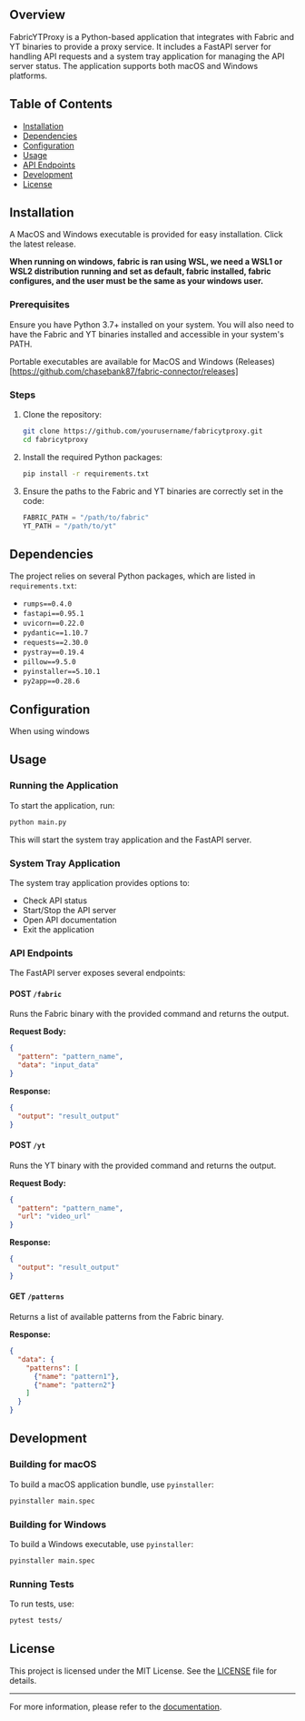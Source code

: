 
## Overview

FabricYTProxy is a Python-based application that integrates with Fabric and YT binaries to provide a proxy service. It includes a FastAPI server for handling API requests and a system tray application for managing the API server status. The application supports both macOS and Windows platforms.

## Table of Contents

- [Installation](#installation)
- [Dependencies](#dependencies)
- [Configuration](#configuration)
- [Usage](#usage)
- [API Endpoints](#api-endpoints)
- [Development](#development)
- [License](#license)

## Installation

A MacOS and Windows executable is provided for easy installation. Click the latest release.

**When running on windows, fabric is ran using WSL, we need a WSL1 or WSL2 distribution running and set as default, fabric installed, fabric configures, and the user must be the same as your windows user.**

### Prerequisites

Ensure you have Python 3.7+ installed on your system. You will also need to have the Fabric and YT binaries installed and accessible in your system's PATH.

Portable executables are available for MacOS and Windows (Releases)[https://github.com/chasebank87/fabric-connector/releases]

### Steps

1. Clone the repository:
    ```sh
    git clone https://github.com/yourusername/fabricytproxy.git
    cd fabricytproxy
    ```

2. Install the required Python packages:
    ```sh
    pip install -r requirements.txt
    ```

3. Ensure the paths to the Fabric and YT binaries are correctly set in the code:
    ```python
    FABRIC_PATH = "/path/to/fabric"
    YT_PATH = "/path/to/yt"
    ```

## Dependencies

The project relies on several Python packages, which are listed in `requirements.txt`:

- `rumps==0.4.0`
- `fastapi==0.95.1`
- `uvicorn==0.22.0`
- `pydantic==1.10.7`
- `requests==2.30.0`
- `pystray==0.19.4`
- `pillow==9.5.0`
- `pyinstaller==5.10.1`
- `py2app==0.28.6`

## Configuration

When using windows

## Usage

### Running the Application

To start the application, run:

```sh
python main.py
```

This will start the system tray application and the FastAPI server.

### System Tray Application

The system tray application provides options to:

- Check API status
- Start/Stop the API server
- Open API documentation
- Exit the application

### API Endpoints

The FastAPI server exposes several endpoints:

#### POST `/fabric`

Runs the Fabric binary with the provided command and returns the output.

**Request Body:**
```json
{
  "pattern": "pattern_name",
  "data": "input_data"
}
```

**Response:**
```json
{
  "output": "result_output"
}
```

#### POST `/yt`

Runs the YT binary with the provided command and returns the output.

**Request Body:**
```json
{
  "pattern": "pattern_name",
  "url": "video_url"
}
```

**Response:**
```json
{
  "output": "result_output"
}
```

#### GET `/patterns`

Returns a list of available patterns from the Fabric binary.

**Response:**
```json
{
  "data": {
    "patterns": [
      {"name": "pattern1"},
      {"name": "pattern2"}
    ]
  }
}
```

## Development

### Building for macOS

To build a macOS application bundle, use `pyinstaller`:

```sh
pyinstaller main.spec
```

### Building for Windows

To build a Windows executable, use `pyinstaller`:

```sh
pyinstaller main.spec
```

### Running Tests

To run tests, use:

```sh
pytest tests/
```

## License

This project is licensed under the MIT License. See the [LICENSE](LICENSE) file for details.

---

For more information, please refer to the [documentation](http://127.0.0.1:8000/docs).